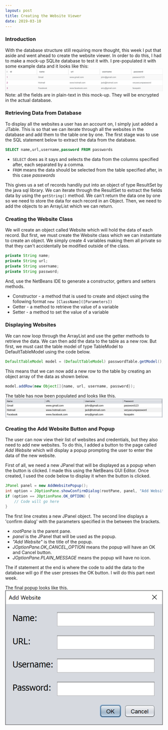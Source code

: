 ```yaml
---
layout: post
title: Creating the Website Viewer
date: 2019-03-10
---
```

### Introduction
With the database structure still requiring more thought, this week I put that aside and went ahead to create the website viewer. In order to do this, I had to make a mock-up SQLite database to test it with. I pre-populated it with some example data and it looks like this:
![enter image description here](https://raw.githubusercontent.com/Scriptle/PasswordManager/master/images/Sample%20Database.png)
Note: all the fields are in plain-text in this mock-up. They will be encrypted in the actual database.

### Retrieving Data from Database
To display all the websites a user has an account on, I simply just added a JTable. This is so that we can iterate through all the websites in the database and add them to the table one by one. The first stage was to use the SQL statement below to extract the data from the database.
```sql
SELECT name,url,username,password FROM passwords
```
 - `SELECT` does as it says and selects the data from the columns specified after, each separated by a comma.
 - `FROM` means the data should be selected from the table specified after, in this case *passwords*

This gives us a set of records handily put into an object of type ResultSet by the java sql library. We can iterate through the ResultSet to extract the fields data by using the `getString()` method. We can't return the data one by one so we need to store the data for each record in an Object. Then, we need to add the objects to an ArrayList which we can return.

### Creating the Website Class
We will create an object called Website which will hold the data of each record. But first, we must create the Website class which we can instantiate to create an object. We simply create 4 variables making them all private so that they can't accidentally be modified outside of the class.
```java
private String name;
private String url;
private String username;
private String password;
```
And, use the NetBeans IDE to generate a constructor, getters and setters methods.

 - Constructor - a method that is used to create and object using the following format `new [ClassName]([Parameters])`
 - Getter - a method to retrieve the value of a variable
 - Setter - a method to set the value of a variable

### Displaying Websites
We can now loop through the ArrayList and use the getter methods to retrieve the data. We can then add the data to the table as a new row. But first, we must cast the table model of type TableModel to DefaultTableModel using the code below.
```java
DefaultTableModel model = (DefaultTableModel) passwordTable.getModel();
```
This means that we can now add a new row to the table by creating an object array of the data as shown below.
```java
model.addRow(new Object[]{name, url, username, password});
```
The table has now been populated and looks like this.
![enter image description here](https://raw.githubusercontent.com/Scriptle/PasswordManager/master/images/Password%20Table.png)

### Creating the Add Website Button and Popup
The user can now view their list of websites and credentials, but they also need to add new websites. To do this, I added a button to the page called *Add Website* which will display a popup prompting the user to enter the data of the new website.

First of all, we need a new JPanel that will be displayed as a popup when the button is clicked. I made this using the NetBeans GUI Editor. Once created, I used the code below to display it when the button is clicked.
```java
JPanel panel = new AddWebsitePopup();
int option = JOptionPane.showConfirmDialog(rootPane, panel, "Add Website", JOptionPane.OK_CANCEL_OPTION, JOptionPane.PLAIN_MESSAGE);
if (option == JOptionPane.OK_OPTION) {
	// Code will go here
}
```
The first line creates a new JPanel object. The second line displays a 'confirm dialog' with the parameters specified in the between the brackets.

 - *rootPane* is the parent pane.
 - *panel* is the JPanel that will be used as the popup.
 - *"Add Website"* is the title of the popup.
 - *JOptionPane.OK_CANCEL_OPTION* means the popup will have an OK and Cancel button.
 - *JOptionPane.PLAIN_MESSAGE* means the popup will have no icon.

The if statement at the end is where the code to add the data to the database will go if the user presses the OK button. I will do this part next week.

The final popup looks like this.
![enter image description here](https://raw.githubusercontent.com/Scriptle/PasswordManager/master/images/Popup.png)

